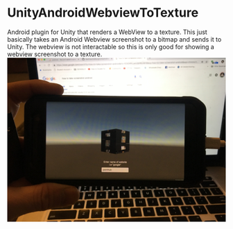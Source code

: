 # UnityAndroidWebviewToTexture
Android plugin for Unity that renders a WebView to a texture.
This just basically takes an Android Webview screenshot to a bitmap and sends it to Unity. 
The webview is not interactable so this is only good for showing a webview screenshot to a texture.
![](https://raw.githubusercontent.com/MatthewHallberg/UnityAndroidWebviewToTexture/master/testImage.JPG)
